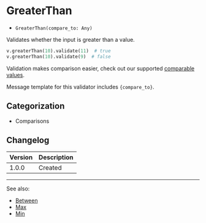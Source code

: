 # GreaterThan

- `GreaterThan(compare_to: Any)`

Validates whether the input is greater than a value.

```python
v.greaterThan(10).validate(11)  # true
v.greaterThan(10).validate(9)  # false
```

Validation makes comparison easier, check out our supported
[comparable values](../comparable-values.md).

Message template for this validator includes `{compare_to}`.

## Categorization

- Comparisons

## Changelog

Version | Description
--------|-------------
  1.0.0 | Created

***
See also:

- [Between](Between.md)
- [Max](Max.md)
- [Min](Min.md)